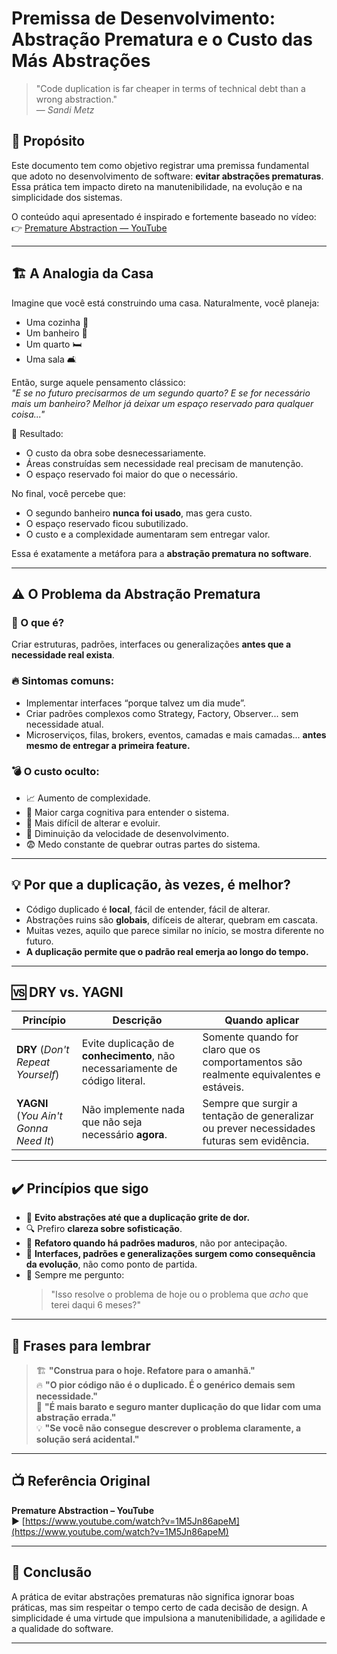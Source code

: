 # Premissa de Desenvolvimento: Abstração Prematura e o Custo das Más Abstrações

> "Code duplication is far cheaper in terms of technical debt than a wrong abstraction."  
> — *Sandi Metz*

## 🎯 Propósito

Este documento tem como objetivo registrar uma premissa fundamental que adoto no desenvolvimento de software: **evitar abstrações prematuras**. Essa prática tem impacto direto na manutenibilidade, na evolução e na simplicidade dos sistemas.

O conteúdo aqui apresentado é inspirado e fortemente baseado no vídeo:  
👉 [Premature Abstraction — YouTube](https://www.youtube.com/watch?v=1M5Jn86apeM)

---

## 🏗️ A Analogia da Casa

Imagine que você está construindo uma casa. Naturalmente, você planeja:

- Uma cozinha 🍳
- Um banheiro 🚽
- Um quarto 🛏️
- Uma sala 🛋️

Então, surge aquele pensamento clássico:  
*"E se no futuro precisarmos de um segundo quarto? E se for necessário mais um banheiro? Melhor já deixar um espaço reservado para qualquer coisa..."*

🔧 Resultado:

- O custo da obra sobe desnecessariamente.
- Áreas construídas sem necessidade real precisam de manutenção.
- O espaço reservado foi maior do que o necessário.

No final, você percebe que:

- O segundo banheiro **nunca foi usado**, mas gera custo.
- O espaço reservado ficou subutilizado.
- O custo e a complexidade aumentaram sem entregar valor.

Essa é exatamente a metáfora para a **abstração prematura no software**.

---

## ⚠️ O Problema da Abstração Prematura

### 🚩 O que é?

Criar estruturas, padrões, interfaces ou generalizações **antes que a necessidade real exista**.

### 🔥 Sintomas comuns:

- Implementar interfaces “porque talvez um dia mude”.
- Criar padrões complexos como Strategy, Factory, Observer... sem necessidade atual.
- Microserviços, filas, brokers, eventos, camadas e mais camadas... **antes mesmo de entregar a primeira feature.**

### 💣 O custo oculto:

- 📈 Aumento de complexidade.
- 🧠 Maior carga cognitiva para entender o sistema.
- 🔧 Mais difícil de alterar e evoluir.
- 🐌 Diminuição da velocidade de desenvolvimento.
- 😨 Medo constante de quebrar outras partes do sistema.

---

## 💡 Por que a duplicação, às vezes, é melhor?

- Código duplicado é **local**, fácil de entender, fácil de alterar.
- Abstrações ruins são **globais**, difíceis de alterar, quebram em cascata.
- Muitas vezes, aquilo que parece similar no início, se mostra diferente no futuro.
- **A duplicação permite que o padrão real emerja ao longo do tempo.**

---

## 🆚 DRY vs. YAGNI

| Princípio | Descrição | Quando aplicar |
|------------|-----------|----------------|
| **DRY** (*Don't Repeat Yourself*) | Evite duplicação de **conhecimento**, não necessariamente de código literal. | Somente quando for claro que os comportamentos são realmente equivalentes e estáveis. |
| **YAGNI** (*You Ain't Gonna Need It*) | Não implemente nada que não seja necessário **agora**. | Sempre que surgir a tentação de generalizar ou prever necessidades futuras sem evidência. |

---

## ✔️ Princípios que sigo

- 🛑 **Evito abstrações até que a duplicação grite de dor.**  
- 🔍 Prefiro **clareza sobre sofisticação**.  
- 🔄 **Refatoro quando há padrões maduros**, não por antecipação.  
- 🪪 **Interfaces, padrões e generalizações surgem como consequência da evolução**, não como ponto de partida.  
- 🚦 Sempre me pergunto:  
  > "Isso resolve o problema de hoje ou o problema que *acho* que terei daqui 6 meses?"

---

## 📜 Frases para lembrar

> 🏗️ **"Construa para o hoje. Refatore para o amanhã."**  
> 🔥 **"O pior código não é o duplicado. É o genérico demais sem necessidade."**  
> 🧠 **"É mais barato e seguro manter duplicação do que lidar com uma abstração errada."**  
> 💡 **"Se você não consegue descrever o problema claramente, a solução será acidental."**

---

## 📺 Referência Original

**Premature Abstraction – YouTube**  
▶️ [https://www.youtube.com/watch?v=1M5Jn86apeM](https://www.youtube.com/watch?v=1M5Jn86apeM)

---

## 🚀 Conclusão

A prática de evitar abstrações prematuras não significa ignorar boas práticas, mas sim respeitar o tempo certo de cada decisão de design. A simplicidade é uma virtude que impulsiona a manutenibilidade, a agilidade e a qualidade do software.

---
